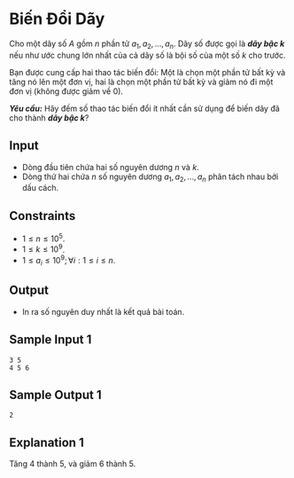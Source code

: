 # Biến Đổi Dãy

Cho một dãy số $A$ gồm $n$ phần tử $a_1, a_2, \dots, a_n$. Dãy số được gọi là ***dãy bậc k*** nếu như ước chung lớn nhất của cả dãy số là bội số của một số $k$ cho trước.

Bạn được cung cấp hai thao tác biến đổi: Một là chọn một phần tử bất kỳ và tăng nó lên một đơn vị, hai là chọn một phần tử bất kỳ và giảm nó đi một đơn vị (không được giảm về $0$).

***Yêu cầu:*** Hãy đếm số thao tác biến đổi ít nhất cần sử dụng để biến dãy đã cho thành ***dãy bậc k***?

## Input

- Dòng đầu tiên chứa hai số nguyên dương $n$ và $k$.
- Dòng thứ hai chứa $n$ số nguyên dương $a_1, a_2, \dots, a_n$ phân tách nhau bởi dấu cách.

## Constraints

- $1 \le n \le 10^5$.
- $1 \le k \le 10^9$.
- $1 \le a_i \le 10^9; \forall i: 1 \le i \le n$.

## Output

- In ra số nguyên duy nhất là kết quả bài toán.

## Sample Input 1

```
3 5
4 5 6
```

## Sample Output 1

```
2
```

## Explanation 1

Tăng $4$ thành $5,$ và giảm $6$ thành $5$.


